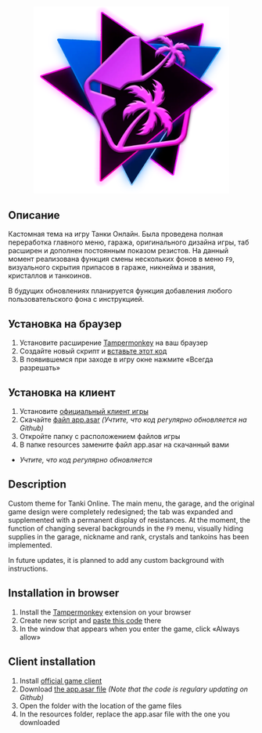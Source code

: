<p align="center"><img src="https://raw.githubusercontent.com/Indifferental/Retrospective/main/assets/newlogo.webp" alt="logo" style="width: 400px"/></p>

## Описание
Кастомная тема на игру Танки Онлайн. Была проведена полная переработка главного меню, гаража, оригинального дизайна игры, таб расширен и дополнен постоянным показом резистов. На данный момент реализована функция смены нескольких фонов в меню `F9`, визуального скрытия припасов в гараже, никнейма и звания, кристаллов и танкоинов.

В будущих обновлениях планируется функция добавления любого пользовательского фона с инструкцией.

## Установка на браузер
1. Установите расширение [Tampermonkey](https://www.tampermonkey.net/) на ваш браузер
2. Создайте новый скрипт и [вставьте этот код](https://github.com/Indifferental/Retrospective/blob/main/scripts/user.js)
3. В появившемся при заходе в игру окне нажмите «Всегда разрешать»

## Установка на клиент
1. Установите [официальный клиент игры](https://tankionline.com/desktop/TankiOnlineSetup.exe)
2. Скачайте [файл app.asar](https://github.com/Indifferental/Retrospective/raw/main/scripts/app.asar) *(Учтите, что код регулярно обновляется на Github)*
3. Откройте папку с расположением файлов игры
4. В папке resources замените файл app.asar на скачанный вами

* *Учтите, что код регулярно обновляется*

## Description
Custom theme for Tanki Online. The main menu, the garage, and the original game design were completely redesigned; the tab was expanded and supplemented with a permanent display of resistances. At the moment, the function of changing several backgrounds in the `F9` menu, visually hiding supplies in the garage, nickname and rank, crystals and tankoins has been implemented.

In future updates, it is planned to add any custom background with instructions.

## Installation in browser
1. Install the [Tampermonkey](https://www.tampermonkey.net/) extension on your browser
2. Create new script and [paste this code](https://github.com/Indifferental/Retrospective/blob/main/scripts/user.js) there
3. In the window that appears when you enter the game, click «Always allow»

## Client installation
1. Install [official game client](https://tankionline.com/desktop/TankiOnlineSetup.exe)
2. Download [the app.asar file](https://github.com/Indifferental/Retrospective/raw/main/scripts/app.asar) *(Note that the code is regulary updating on Github)*
3. Open the folder with the location of the game files
4. In the resources folder, replace the app.asar file with the one you downloaded
